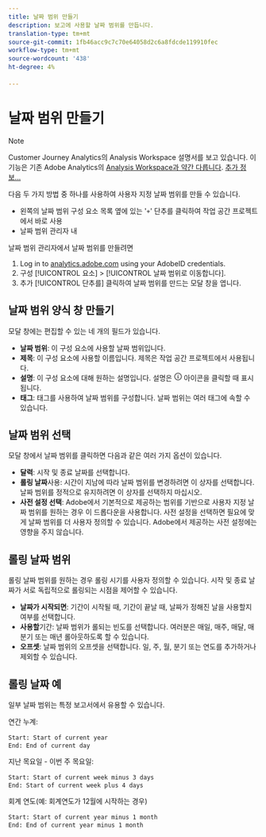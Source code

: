 ```yaml
---
title: 날짜 범위 만들기
description: 보고에 사용할 날짜 범위를 만듭니다.
translation-type: tm+mt
source-git-commit: 1fb46acc9c7c70e64058d2c6a8fdcde119910fec
workflow-type: tm+mt
source-wordcount: '438'
ht-degree: 4%

---
```



# 날짜 범위 만들기

>[!NOTE]
>
>Customer Journey Analytics의 Analysis Workspace 설명서를 보고 있습니다. 이 기능은 기존 Adobe Analytics의 [Analysis Workspace과 약간 다릅니다](https://docs.adobe.com/content/help/ko-KR/analytics/analyze/analysis-workspace/home.html). [추가 정보...](/help/getting-started/cja-aa.md)

다음 두 가지 방법 중 하나를 사용하여 사용자 지정 날짜 범위를 만들 수 있습니다.

* 왼쪽의 날짜 범위 구성 요소 목록 옆에 있는 &#39;`+`&#39; 단추를 클릭하여 작업 공간 프로젝트에서 바로 사용
* 날짜 범위 관리자 내

날짜 범위 관리자에서 날짜 범위를 만들려면

1. Log in to [analytics.adobe.com](https://analytics.adobe.com) using your AdobeID credentials.
1. 구성 [!UICONTROL 요소] > [!UICONTROL 날짜 범위로 이동합니다].
1. 추가 [!UICONTROL 단추를] 클릭하여 날짜 범위를 만드는 모달 창을 엽니다.

## 날짜 범위 양식 창 만들기

모달 창에는 편집할 수 있는 네 개의 필드가 있습니다.

* **날짜 범위**: 이 구성 요소에 사용할 날짜 범위입니다.
* **제목**: 이 구성 요소에 사용할 이름입니다. 제목은 작업 공간 프로젝트에서 사용됩니다.
* **설명**: 이 구성 요소에 대해 원하는 설명입니다. 설명은 ![i](../assets/i.png) 아이콘을 클릭할 때 표시됩니다.
* **태그**: 태그를 사용하여 날짜 범위를 구성합니다. 날짜 범위는 여러 태그에 속할 수 있습니다.

## 날짜 범위 선택

모달 창에서 날짜 범위를 클릭하면 다음과 같은 여러 가지 옵션이 있습니다.

* **달력**: 시작 및 종료 날짜를 선택합니다.
* **롤링 날짜**&#x200B;사용: 시간이 지남에 따라 날짜 범위를 변경하려면 이 상자를 선택합니다. 날짜 범위를 정적으로 유지하려면 이 상자를 선택하지 마십시오.
* **사전 설정 선택**: Adobe에서 기본적으로 제공하는 범위를 기반으로 사용자 지정 날짜 범위를 원하는 경우 이 드롭다운을 사용합니다. 사전 설정을 선택하면 필요에 맞게 날짜 범위를 더 사용자 정의할 수 있습니다. Adobe에서 제공하는 사전 설정에는 영향을 주지 않습니다.

## 롤링 날짜 범위

롤링 날짜 범위를 원하는 경우 롤링 시기를 사용자 정의할 수 있습니다. 시작 및 종료 날짜가 서로 독립적으로 롤링되는 시점을 제어할 수 있습니다.

* **날짜가 시작되면**: 기간이 시작될 때, 기간이 끝날 때, 날짜가 정해진 날을 사용할지 여부를 선택합니다.
* **사용할**&#x200B;기간: 날짜 범위가 롤되는 빈도를 선택합니다. 여러분은 매일, 매주, 매달, 매 분기 또는 매년 롤아웃하도록 할 수 있습니다.
* **오프셋**: 날짜 범위의 오프셋을 선택합니다. 일, 주, 월, 분기 또는 연도를 추가하거나 제외할 수 있습니다.

## 롤링 날짜 예

일부 날짜 범위는 특정 보고서에서 유용할 수 있습니다.

연간 누계:

```text
Start: Start of current year
End: End of current day
```

지난 목요일 - 이번 주 목요일:

```text
Start: Start of current week minus 3 days
End: Start of current week plus 4 days
```

회계 연도(예: 회계연도가 12월에 시작하는 경우)

```text
Start: Start of current year minus 1 month
End: End of current year minus 1 month
```
